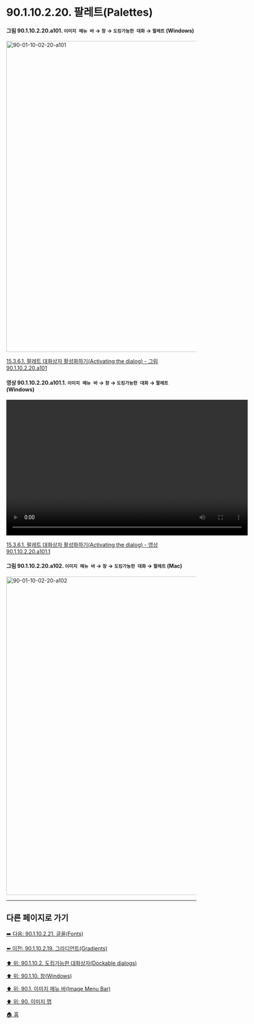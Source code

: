 # 90.1.10.2.20. 팔레트(Palettes)

<a id="90-01-10-02-20-a101"></a>

#### 그림 90.1.10.2.20.a101. `이미지 메뉴 바` → `창` → `도킹가능한 대화` → `팔레트` (Windows)
<img width="980" height="825" alt="90-01-10-02-20-a101" src="https://github.com/user-attachments/assets/3266df24-489d-432c-bef1-8ff9784d0e4a" />

[15.3.6.1. 팔레트 대화상자 활성화하기(Activating the dialog) - 그림 90.1.10.2.20.a101](./15-03-06-01-activating_the_dialog.md#90-01-10-02-20-a101)

<a id="90-01-10-02-20-a101-01"></a>

#### 영상 90.1.10.2.20.a101.1. `이미지 메뉴 바` → `창` → `도킹가능한 대화` → `팔레트` (Windows)
<video controls="controls" width="640" height="360" src="https://github.com/user-attachments/assets/cb85f827-b46d-4b55-9fca-42510c58f5cb"></video>

[15.3.6.1. 팔레트 대화상자 활성화하기(Activating the dialog) - 영상 90.1.10.2.20.a101.1](./15-03-06-01-activating_the_dialog.md#90-01-10-02-20-a101-01)

<a id="90-01-10-02-20-a102"></a>

#### 그림 90.1.10.2.20.a102. `이미지 메뉴 바` → `창` → `도킹가능한 대화` → `팔레트` (Mac)
<img width="980" height="845" alt="90-01-10-02-20-a102" src="https://github.com/user-attachments/assets/1841e577-c709-4495-87b9-8cee87ef4349" />

***

## 다른 페이지로 가기

[➡️ 다음: 90.1.10.2.21. 글꼴(Fonts)](./90-01-10-02-21-fonts.md)

[⬅️ 이전: 90.1.10.2.19. 그라디언트(Gradients)](./90-01-10-02-19-gradients.md)

[⬆️ 위: 90.1.10.2. 도킹가능한 대화상자(Dockable dialogs)](./90-01-10-02-00-dockable_dialogs.md)

[⬆️ 위: 90.1.10. 창(Windows)](./90-01-10-00-windows.md)

[⬆️ 위: 90.1. 이미지 메뉴 바(Image Menu Bar)](./90-01-00-image-menu-bar.md)

[⬆️ 위: 90. 이미지 맵](./90-00-image-map.md)

[🏠 홈](./00-home.md)
